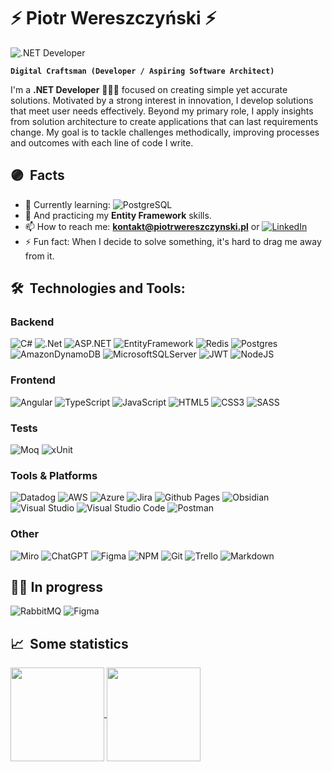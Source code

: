 # ⚡ Piotr Wereszczyński ⚡

<img alt=".NET Developer" align="center" src="https://readme-typing-svg.demolab.com?font=Fira+Code&size=22&pause=1000&color=A630B0&center=false&vCenter=true&width=435&lines=.NET+Developer">

**`Digital Craftsman (Developer / Aspiring Software Architect)`**

<p align="left">I'm a <strong>.NET Developer</strong> 👨🏻‍💻 focused on creating simple yet accurate solutions. Motivated by a strong interest in innovation, I develop solutions that meet user needs effectively. Beyond my primary role, I apply insights from solution architecture to create applications that can last requirements change. My goal is to tackle challenges methodically, improving processes and outcomes with each line of code I write.</p>

## 🟣&nbsp; Facts
- 🔬 Currently learning: ![PostgreSQL](https://img.shields.io/badge/PostgreSQL-555555.svg?style=for-the-badge&logo=postgresql&logoColor=6ED7FA)
- 🌱 And practicing my **Entity Framework** skills.
- 📫 How to reach me: **kontakt@piotrwereszczynski.pl** or [![LinkedIn](https://img.shields.io/badge/-LinkedIn-0077B5?style=flat-square&logo=linkedin)](https://www.linkedin.com/in/piotr-wereszczyński/)
- ⚡ Fun fact: When I decide to solve something, it's hard to drag me away from it.

## 🛠&nbsp; Technologies and Tools:

### Backend
![C#](https://img.shields.io/badge/c%23-%23239120.svg?style=for-the-badge&logo=csharp&logoColor=white)
![.Net](https://img.shields.io/badge/.NET-5C2D91?style=for-the-badge&logo=.net&logoColor=white)
![ASP.NET](https://img.shields.io/badge/asp.net-222222.svg?style=for-the-badge&logo=asp.net&logoColor=EF2E40)
![EntityFramework](https://img.shields.io/badge/EntityFramework-222222.svg?style=for-the-badge&logo=EntityFramework&logoColor=339933)
![Redis](https://img.shields.io/badge/redis-%23DD0031.svg?style=for-the-badge&logo=redis&logoColor=white)
![Postgres](https://img.shields.io/badge/postgres-%23316192.svg?style=for-the-badge&logo=postgresql&logoColor=white)
![AmazonDynamoDB](https://img.shields.io/badge/Amazon%20DynamoDB-4053D6?style=for-the-badge&logo=Amazon%20DynamoDB&logoColor=white)
![MicrosoftSQLServer](https://img.shields.io/badge/Microsoft%20SQL%20Server-CC2927?style=for-the-badge&logo=microsoft%20sql%20server&logoColor=white)
![JWT](https://img.shields.io/badge/JWT-black?style=for-the-badge&logo=JSON%20web%20tokens)
![NodeJS](https://img.shields.io/badge/node.js-6DA55F?style=for-the-badge&logo=node.js&logoColor=white)

### Frontend
![Angular](https://img.shields.io/badge/angular-%23DD0031.svg?style=for-the-badge&logo=angular&logoColor=white)
![TypeScript](https://img.shields.io/badge/typescript-%23007ACC.svg?style=for-the-badge&logo=typescript&logoColor=white)
![JavaScript](https://img.shields.io/badge/javascript-%23323330.svg?style=for-the-badge&logo=javascript&logoColor=%23F7DF1E)
![HTML5](https://img.shields.io/badge/html5-%23E34F26.svg?style=for-the-badge&logo=html5&logoColor=white)
![CSS3](https://img.shields.io/badge/CSS3-222222.svg?style=for-the-badge&logo=css3&logoColor=1572B6)
![SASS](https://img.shields.io/badge/SASS-hotpink.svg?style=for-the-badge&logo=SASS&logoColor=white)

### Tests
![Moq](https://img.shields.io/badge/Moq-222222.svg?style=for-the-badge&logo=moq&logoColor=D75065)
![xUnit](https://img.shields.io/badge/xUnit-222222.svg?style=for-the-badge&logo=xUnit&logoColor=15B781)

### Tools & Platforms
![Datadog](https://img.shields.io/badge/datadog-%23632CA6.svg?style=for-the-badge&logo=datadog&logoColor=white)
![AWS](https://img.shields.io/badge/AWS-%23FF9900.svg?style=for-the-badge&logo=amazon-aws&logoColor=white)
![Azure](https://img.shields.io/badge/azure-%230072C6.svg?style=for-the-badge&logo=microsoftazure&logoColor=white)
![Jira](https://img.shields.io/badge/jira-%230A0FFF.svg?style=for-the-badge&logo=jira&logoColor=white)
![Github Pages](https://img.shields.io/badge/github%20pages-121013?style=for-the-badge&logo=github&logoColor=white)
![Obsidian](https://img.shields.io/badge/Obsidian-%23483699.svg?style=for-the-badge&logo=obsidian&logoColor=white)
![Visual Studio](https://img.shields.io/badge/Visual%20Studio-5C2D91.svg?style=for-the-badge&logo=visual-studio&logoColor=white)
![Visual Studio Code](https://img.shields.io/badge/Visual%20Studio%20Code-0078d7.svg?style=for-the-badge&logo=visual-studio-code&logoColor=white)
![Postman](https://img.shields.io/badge/Postman-FF6C37?style=for-the-badge&logo=postman&logoColor=white)

### Other
![Miro](https://img.shields.io/badge/Miro-222222.svg?style=for-the-badge&logo=miro&logoColor=FFD02F)
![ChatGPT](https://img.shields.io/badge/chatGPT-74aa9c?style=for-the-badge&logo=openai&logoColor=white)
![Figma](https://img.shields.io/badge/Figma-222222.svg?style=for-the-badge&logo=figma&logoColor=white)
![NPM](https://img.shields.io/badge/NPM-%23CB3837.svg?style=for-the-badge&logo=npm&logoColor=white)
![Git](https://img.shields.io/badge/git-%23F05033.svg?style=for-the-badge&logo=git&logoColor=white)
![Trello](https://img.shields.io/badge/Trello-%23026AA7.svg?style=for-the-badge&logo=Trello&logoColor=white)
![Markdown](https://img.shields.io/badge/markdown-%23000000.svg?style=for-the-badge&logo=markdown&logoColor=white)


## 🏋️‍♀️ In progress

![RabbitMQ](https://img.shields.io/badge/Rabbitmq-FF6600?style=for-the-badge&logo=rabbitmq&logoColor=white)
![Figma](https://img.shields.io/badge/Figma-222222.svg?style=for-the-badge&logo=figma&logoColor=white)

## 📈&nbsp; Some statistics

<a href="https://github.com/YourSenseiCreeper">
  <img height=150 align="center" src="https://github-readme-stats.vercel.app/api/top-langs/?username=YourSenseiCreeper&layout=compact" />
</a>
<a href="https://github.com/YourSenseiCreeper">
  <img height=150 align="center" src="https://github-readme-stats.vercel.app/api?username=YourSenseiCreeper&show_icons=true&theme=tokyonight&rank_icon=github" />
</a>